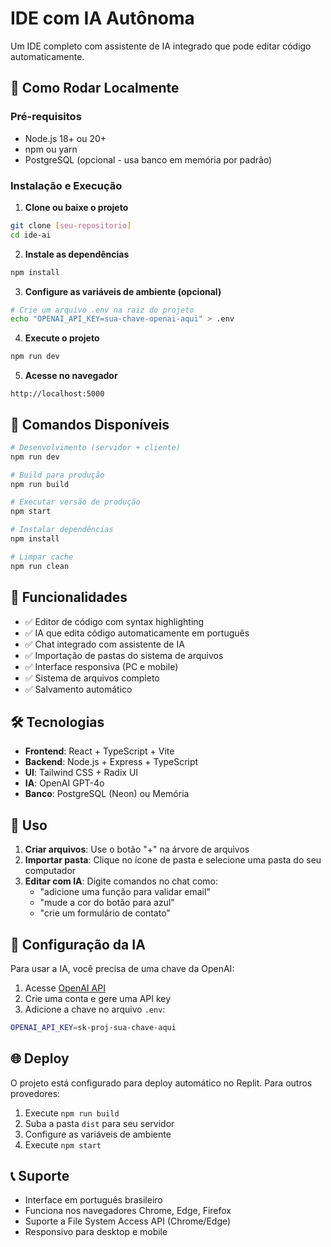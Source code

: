 # IDE com IA Autônoma

Um IDE completo com assistente de IA integrado que pode editar código automaticamente.

## 🚀 Como Rodar Localmente

### Pré-requisitos
- Node.js 18+ ou 20+
- npm ou yarn
- PostgreSQL (opcional - usa banco em memória por padrão)

### Instalação e Execução

1. **Clone ou baixe o projeto**
```bash
git clone [seu-repositorio]
cd ide-ai
```

2. **Instale as dependências**
```bash
npm install
```

3. **Configure as variáveis de ambiente (opcional)**
```bash
# Crie um arquivo .env na raiz do projeto
echo "OPENAI_API_KEY=sua-chave-openai-aqui" > .env
```

4. **Execute o projeto**
```bash
npm run dev
```

5. **Acesse no navegador**
```
http://localhost:5000
```

## 🔧 Comandos Disponíveis

```bash
# Desenvolvimento (servidor + cliente)
npm run dev

# Build para produção
npm run build

# Executar versão de produção
npm start

# Instalar dependências
npm install

# Limpar cache
npm run clean
```

## 🌟 Funcionalidades

- ✅ Editor de código com syntax highlighting
- ✅ IA que edita código automaticamente em português
- ✅ Chat integrado com assistente de IA
- ✅ Importação de pastas do sistema de arquivos
- ✅ Interface responsiva (PC e mobile)
- ✅ Sistema de arquivos completo
- ✅ Salvamento automático

## 🛠️ Tecnologias

- **Frontend**: React + TypeScript + Vite
- **Backend**: Node.js + Express + TypeScript
- **UI**: Tailwind CSS + Radix UI
- **IA**: OpenAI GPT-4o
- **Banco**: PostgreSQL (Neon) ou Memória

## 📱 Uso

1. **Criar arquivos**: Use o botão "+" na árvore de arquivos
2. **Importar pasta**: Clique no ícone de pasta e selecione uma pasta do seu computador
3. **Editar com IA**: Digite comandos no chat como:
   - "adicione uma função para validar email"
   - "mude a cor do botão para azul"
   - "crie um formulário de contato"

## 🔐 Configuração da IA

Para usar a IA, você precisa de uma chave da OpenAI:

1. Acesse [OpenAI API](https://platform.openai.com)
2. Crie uma conta e gere uma API key
3. Adicione a chave no arquivo `.env`:
```bash
OPENAI_API_KEY=sk-proj-sua-chave-aqui
```

## 🌐 Deploy

O projeto está configurado para deploy automático no Replit. Para outros provedores:

1. Execute `npm run build`
2. Suba a pasta `dist` para seu servidor
3. Configure as variáveis de ambiente
4. Execute `npm start`

## 📞 Suporte

- Interface em português brasileiro
- Funciona nos navegadores Chrome, Edge, Firefox
- Suporte a File System Access API (Chrome/Edge)
- Responsivo para desktop e mobile